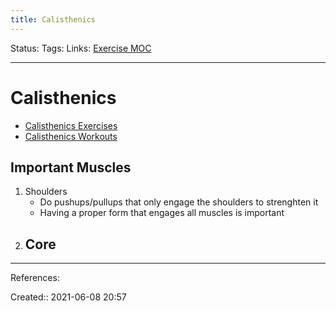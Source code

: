```yaml
---
title: Calisthenics
---
```

Status:
Tags:
Links: [Exercise MOC](out/exercise-moc.md)
___
# Calisthenics
- [Calisthenics Exercises](out/calisthenics-exercises.md)
- [Calisthenics Workouts](out/calisthenics-workouts.md)
## Important Muscles
1. Shoulders
	- Do pushups/pullups that only engage the shoulders to strenghten it
	- Having a proper form that engages all muscles is important
2. Core
	- 
___
References:

Created:: 2021-06-08 20:57